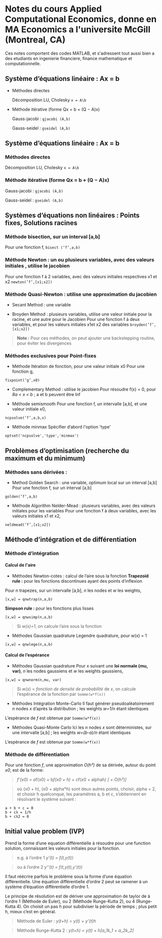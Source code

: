 # Notes du cours Applied Computational Economics, donne en MA Economics a l'universite McGill (Montreal, CA)

Ces notes comportent des codes MATLAB, et s'adressent tout aussi bien a des etudiants en ingenierie financiere, finance mathematique et computationnelle.


## Système d’équations linéaire : Ax = b
- Méthodes directes

	Décomposition LU, Cholesky ` x = A\b `

- Méthode itérative (forme Qx = b + (Q − A)x)

	Gauss-jacobi : `gjacobi (A,b)`

	Gauss-seidel : `gseidel (A,b)`

## Système d’équations linéaire : Ax = b
### Méthodes directes

Décomposition LU, Cholesky ` x = A\b `
    
### Méthode itérative (forme Qx = b + (Q − A)x)

Gauss-jacobi : `gjacobi (A,b)`

Gauss-seidel : `gseidel (A,b)`

## Systèmes d’équations non linéaires : Points fixes, Solutions racines
### Méthode bisection, sur un interval [a,b]

Pour une fonction f, `bisect (‘f’,a,b)`

### Méthode Newton : un ou plusieurs variables, avec des valeurs initiales , utilise le jacobien

Pour une fonction f à 2 variables, avec des valeurs initiales respectives x1 et x2 `newton(’f’,[x1;x2])`

### Méthode Quasi-Newton : utilise une approximation du jacobien

 * Secant Method : une variable

 * Broyden Method : plusieurs variables, utilise une valeur initiale pour la racine, et une autre pour le Jacobien
 Pour une fonction f à deux variables, et pour les valeurs initiales x1et x2 des variables `broyden(’f’,[x1;x2])`
    
 >**Note :** Pour ces méthodes, on peut ajouter une backstepping routine, pour éviter les divergences

### Méthodes exclusives pour Point-fixes
 * Méthode Itération de fonction, pour une valeur initiale x0
 Pour une fonction g, 
 
 `fixpoint(’g’,x0)`

 * Complementary Method : utilise le jacobien
 Pour résoudre f(x) = 0, pour *8a < x < b* ;  a et b peuvent être Inf

 * Méthode semismooth
 Pour une fonction f, un intervalle [a,b], et une valeur initiale x0, 
 
 `ncpsolve(’f’,a,b,x)`
 
 * Méthode minmax
 Spécifier d’abord l'option 'type' 
 
 `optset('ncpsolve','type','minmax')`

## Problèmes d’optimisation (recherche du maximum et du minimum)
### Méthodes sans dérivées :
 * Method Golden Search : une variable, optimum local sur un interval [a,b]
 Pour une fonction f, sur un interval [a,b] 
 
 `golden(’f’,a,b)`

 * Méthode Algorithm Nelder-Mead : plusieurs variables, avec des valeurs initiales pour les variables
 Pour une fonction f à deux variables, avec les valeurs initiales x1 et x2, 
 
 `neldmead(’f’,[x1;x2])`

## Méthode d’intégration et de différentiation
### Méthode d’intégration

#### Calcul de l'aire
* Méthodes Newton-cotes : calcul de l’aire sous la fonction
**Trapezoid rule :** pour les fonctions discontinues ayant des points d’inflexion
 
 Pour n trapezes, sur un intervalle [a,b], *n* les nodes et *w* les weights,
 
 `[x,w] = qnwtrap(n,a,b)`
 
**Simpson rule :** pour les fonctions plus lisses
 
 `[x,w] = qnwsimp(n,a,b)`
 
 >Si *w(x)=1*, on calcule l’aire sous la fonction

 * Méthodes Gaussian quadrature
  Legendre quadrature, pour w(x) = 1 

 `[x,w] = qnwlege(n,a,b)`

#### Calcul de l’espérance
* Méthodes Gaussian quadrature
 Pour x suivant une **loi normale (mu, var)**, *n* les nodes gaussiens et *w* les weights gaussiens,
 
 `[x,w] = qnwnorm(n,mu, var)`
 
 >Si w(x) = *fonction de densité de probabilité* de *x*, on calcule l’espérance de la fonction par `Somme(w*f(x))`

* Méthodes Intégration Monte-Carlo
 Il faut générer pseudoaléatoirement *n* nodes *x* d’après la distribution ; les weights *w=1/n* étant identiques

 L’espérance de *f* est obtenue par `Somme(w*f(x))`

* Méthodes Quasi-Monte Carlo
 Ici les *n* nodes *x* sont déterministes, sur une intervalle [a,b] ;  les weights *w=(b-a)/n* étant identiques

 L’espérance de *f* est obtenue par `Somme(w*f(x))`
 
### Méthode de différentiation
Pour une fonction *f*, une approximation *O(h²)* de sa dérivée, autour du point *x0*, est de la forme:
>*f’(x0) = a*f(x0) + b*f(x0 + h) + c*f(x0 + alpha*h) [ + O(h²)]*
 
>où (x0 + h), (x0 + alpha*h) sont deux autres points,
>choisir, alpha = 2, et choisir h quelconque, les paramètres a, b et c, s’obtiennent en résolvant le système suivant :
```
a + b + c = 0
b + cλ = 1/h
b + cλ2 = 0
```

## Initial value problem (IVP)
Prend la forme d’une equation différentielle à résoudre pour une function solution, connaissant les valeurs initiales pour la fonction.

>e.g. à l’ordre 1  *y'(t) = f(t,y(t))*

>ou à l’ordre 2 *y''(t) = f(t,y(t),y'(t))* 

Il faut réécrire parfois le problème sous la forme d’une équation différentielle. Une équation différentielle d’ordre 2 peut se ramener à un système d’équation différentielle d’ordre 1.

Le principe de résolution est de dériver une approximation de taylor de  à l’ordre 1 (Méthode de Euler), ou 2 (Méthode Runge-Kutta 2), ou 4 (Runge-Kutta 4). On choisit un pas h pour subdiviser la période de temps ; plus petit h, mieux c’est en général.

>Méthode de Euler : *y(t+h) = y(t) + y'(t)h*

>Méthode Runge-Kutta 2 : *y(t+h) = y(t) + h[a_1k_1 + a_2k_2]*







